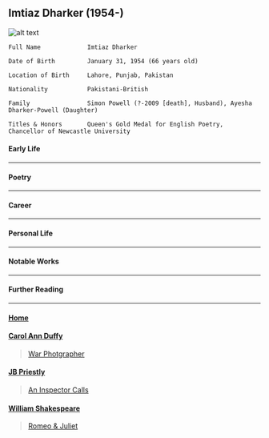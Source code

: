 ## Imtiaz Dharker (1954-)
![alt text][carolannduffy]

[carolannduffy]: https://www.poetryinternational.org/media/resized/0b/2720_portrait_imtiaz_dharker_768x768.jpg "Carol Ann Duffy"

````
Full Name             Imtiaz Dharker

Date of Birth         January 31, 1954 (66 years old)

Location of Birth     Lahore, Punjab, Pakistan

Nationality           Pakistani-British

Family                Simon Powell (?-2009 [death], Husband), Ayesha Dharker-Powell (Daughter)

Titles & Honors       Queen's Gold Medal for English Poetry, Chancellor of Newcastle University
````

#### Early Life
---------------------


#### Poetry
---------------------


#### Career
---------------------


#### Personal Life
---------------------


#### Notable Works
---------------------


#### Further Reading
---------------------





#### [Home](https://pxld3l74.github.io/gcse.authors/)

#### [Carol Ann Duffy](https://pxld3l74.github.io/gcse.authors/carol-duffy)
>[War Photgrapher](https://pxld3l74.github.io/gcse.authors/war-photgrapher)

#### [JB Priestly](https://pxld3l74.github.io/gcse.authors/jb-priestley)
>[An Inspector Calls](https://pxld3l74.github.io/gcse.authors/an-inspector-calls)

#### [William Shakespeare](https://pxld3l74.github.io/gcse.authors/shakespeare)
>[Romeo & Juliet](https://pxld3l74.github.io/gcse.authors/romeo-juliet)
